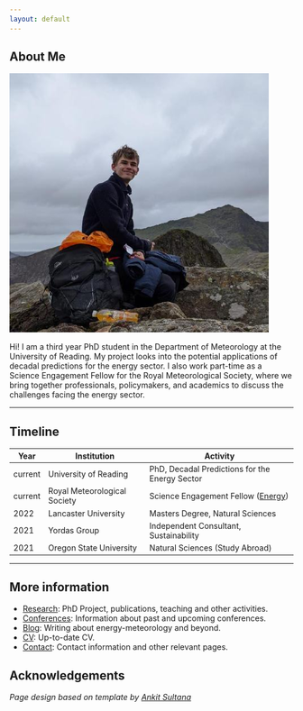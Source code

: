 ```yaml
---
layout: default
---
```


## About Me

<img class="profile-picture" src="117102154.jpg">

Hi! I am a third year PhD student in the Department of Meteorology at the University of Reading. My project looks into the potential applications of decadal predictions for the energy sector. I also work part-time as a Science Engagement Fellow for the Royal Meteorological Society, where we bring together professionals, policymakers, and academics to discuss the challenges facing the energy sector.

<!-- This is a jekyll based resume template. You can find the full source code on [GitHub](https://github.com/bk2dcradle/researcher) -->
<!-- 
[![LinkedIn](linkedin.png "LinkedIn")](https://www.linkedin.com/in/ben-hutchins2572000/){:height="36px" width="36px"}

[![GitHub](github.png "GitHub")](https://github.com/benhutchmet){:height="36px" width="36px"} -->

---

## Timeline

Year | Institution | Activity
-----|-------|--------
current | University of Reading  | PhD, Decadal Predictions for the Energy Sector
current | Royal Meteorological Society | Science Engagement Fellow ([Energy](https://www.rmets.org/special-interest-groups/energy))
2022 | Lancaster University | Masters Degree, Natural Sciences
2021 | Yordas Group | Independent Consultant, Sustainability
2021 | Oregon State University | Natural Sciences (Study Abroad)

---

## More information

* [Research](https://benhutchmet.github.io/researcher_BWH/research): PhD Project, publications, teaching and other activities.
* [Conferences](https://benhutchmet.github.io/researcher_BWH/conferences): Information about past and upcoming conferences.
* [Blog](https://benhutchmet.github.io/researcher_BWH/blog): Writing about energy-meteorology and beyond.
* [CV](https://benhutchmet.github.io/researcher_BWH/BWH_CV_080924.pdf): Up-to-date CV.
* [Contact](https://benhutchmet.github.io/researcher_BWH/contact): Contact information and other relevant pages.

## Acknowledgements

*Page design based on template by [Ankit Sultana](https://github.com/ankitsultana)*
